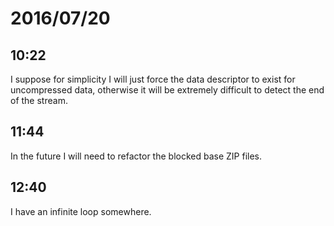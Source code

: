 # 2016/07/20

## 10:22

I suppose for simplicity I will just force the data descriptor to exist for
uncompressed data, otherwise it will be extremely difficult to detect the end
of the stream.

## 11:44

In the future I will need to refactor the blocked base ZIP files.

## 12:40

I have an infinite loop somewhere.

